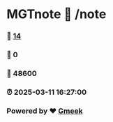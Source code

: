 # MGTnote :link: /note 
### :page_facing_up: [14](/note/tag.html) 
### :speech_balloon: 0 
### :hibiscus: 48600 
### :alarm_clock: 2025-03-11 16:27:00 
### Powered by :heart: [Gmeek](https://github.com/Meekdai/Gmeek)
